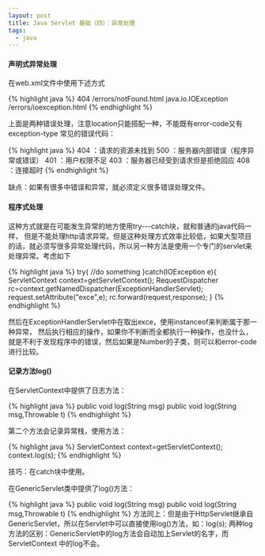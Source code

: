 ```yaml
---
layout: post
title: Java Servlet 基础（四）：异常处理
tags:
  - java
---
```


#### 声明式异常处理
在web.xml文件中使用下述方式

{% highlight java %}
<error-page>
  <error-code>404</error-code>
  <location>/errors/notFound.html</location>
</error-page>
<error-page>
  <exception-type>java.io.IOException</exception-type>
  <location>/errors/ioexception.html</location>
</error-page>
{% endhighlight %}

上面是两种错误处理，注意location只能搭配一种，不能既有error-code又有exception-type
常见的错误代码：

{% highlight java %}
404  ：请求的资源未找到
500  ：服务器内部错误（程序异常或错误）
401  ：用户权限不足
403  ：服务器已经受到请求但是拒绝回应
408  ：连接超时
{% endhighlight %}

缺点：如果有很多中错误和异常，就必须定义很多错误处理文件。

#### 程序式处理
这种方式就是在可能发生异常的地方使用try---catch块，就和普通的java代码一样，
但是不能处理http请求异常。但是这种处理方式效率比较低，如果大型项目的话，就必须写很多异常处理代码，所以另一种方法是使用一个专门的servlet来处理异常。考虑如下

{% highlight java %}
try{
    //do something
}catch(IOException e){
    ServletContext context=getServletContext();
    RequestDispatcher rc=context.getNamedDispatcher(ExceptionHandlerServlet);
    request.setAttribute("exce",e);
    rc.forward(request,response);
}
{% endhighlight %}

然后在ExceptionHandlerServlet中在取出exce，使用instanceof来判断属于那一种异常，
然后执行相应的操作，如果你不判断而全都执行一种操作，也没什么，就是不利于发现程序中的错误，然后如果是Number的子类，则可以和error-code进行比较。

#### 记录方法log()
在ServletContext中提供了日志方法：

{% highlight java %}
  public void log(String msg)
  public void log(String msg,Throwable t)
{% endhighlight %}

第二个方法会记录异常栈，使用方法：

{% highlight java %}
ServletContext context=getServletContext();
context.log(s);
{% endhighlight %}

技巧：在catch块中使用。

在GenericServlet类中提供了log()方法：

{% highlight java %}
public void log(String msg)
public void log(String msg,Throwable t)
{% endhighlight %}
方法同上：但是由于HttpServlet继承自GenericServlet，所以在Servlet中可以直接使用log()方法，如：log(s); 两种log方法的区别：GenericServlet中的log方法会自动加上Servlet的名字，而ServletContext 中的log不会。
